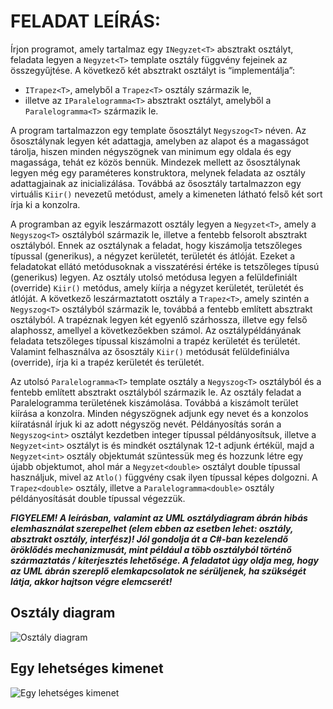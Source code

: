 # FELADAT LEÍRÁS:
Írjon programot, amely tartalmaz egy ```INegyzet<T>``` absztrakt osztályt, feladata legyen a ```Negyzet<T>``` template osztály függvény fejeinek az összegyűjtése. A következő két absztrakt osztályt is “implementálja”:
* ```ITrapez<T>```, amelyből a ```Trapez<T>``` osztály származik le,
* illetve az ```IParalelogramma<T>``` absztrakt osztályt, amelyből a ```Paralelogramma<T>``` származik le.

A program tartalmazzon egy template ősosztályt ```Negyszog<T>``` néven. Az ősosztálynak legyen két adattagja, amelyben az alapot és a magasságot tárolja, hiszen minden négyszögnek van minimum egy oldala és egy magassága, tehát ez közös bennük. Mindezek mellett az ősosztálynak legyen még egy paraméteres konstruktora, melynek feladata az osztály adattagjainak az inicializálása. Továbbá az ősosztály tartalmazzon egy virtuális ```Kiir()``` nevezetű metódust, amely a kimeneten látható felső két sort
írja ki a konzolra.

A programban az egyik leszármazott osztály legyen a ```Negyzet<T>```, amely a ```Negyszog<T>``` osztályból származik le, illetve a fentebb felsorolt absztrakt osztályból. Ennek az osztálynak a feladat, hogy kiszámolja tetszőleges típussal (generikus), a négyzet kerületét, területét és átlóját. Ezeket a feladatokat
ellátó metódusoknak a visszatérési értéke is tetszőleges típusú (generikus) legyen. Az osztály utolsó metódusa legyen a felüldefiniált (override) ```Kiir()``` metódus, amely kiírja a négyzet kerületét, területét és átlóját.
A következő leszármaztatott osztály a ```Trapez<T>```, amely szintén a ```Negyszog<T>``` osztályból származik le, továbbá a fentebb említett absztrakt osztályból. A trapéznak legyen két egyenlő szárhossza, illetve egy felső alaphossz, amellyel a következőekben számol. Az osztálypéldányának feladata tetszőleges típussal kiszámolni a trapéz kerületét és területét. Valamint felhasználva az ősosztály ```Kiir()``` metódusát felüldefiniálva (override), írja ki a trapéz kerületét és területét.

Az utolsó ```Paralelogramma<T>``` template osztály a ```Negyszog<T>``` osztályból és a fentebb említett absztrakt osztályból származik le. Az osztály feladat a Paralelogramma területének kiszámolása. Továbbá a kiszámolt terület kiírása a konzolra. Minden négyszögnek adjunk egy nevet és a konzolos kiíratásnál írjuk ki az adott négyszög nevét. Példányosítás során a ```Negyszog<int>``` osztályt kezdetben integer 
típussal példányosítsuk, illetve a ```Negyzet<int>``` osztályt is és mindkét osztálynak 12-t adjunk értékül, majd a ```Negyzet<int>``` osztály objektumát szüntessük meg és hozzunk létre egy újabb objektumot, ahol már a ```Negyzet<double>``` osztályt double típussal használjuk, mivel az ```Atlo()``` függvény csak ilyen típussal képes dolgozni. A ```Trapez<double>``` osztály, illetve a ```Paralelogramma<double>``` osztály
példányosítását double típussal végezzük.

***FIGYELEM! A leírásban, valamint az UML osztálydiagram ábrán hibás elemhasználat szerepelhet (elem ebben az esetben lehet: osztály, absztrakt osztály, interfész)! Jól gondolja át a C#-ban kezelendő öröklődés mechanizmusát, mint például a több osztályból történő származtatás / kiterjesztés lehetősége. A feladatot úgy oldja meg, hogy az UML ábrán szereplő elemkapcsolatok ne sérüljenek, ha szükségét látja, akkor hajtson végre elemcserét!***

## Osztály diagram
![Osztály diagram](https://cloud.githubusercontent.com/assets/25847600/25776118/d8ee99c8-32b5-11e7-93bf-5f3941624bd7.png)

## Egy lehetséges kimenet
![Egy lehetséges kimenet](https://cloud.githubusercontent.com/assets/25847600/25776117/d8e98bea-32b5-11e7-9a40-83406b79d8e0.png)
